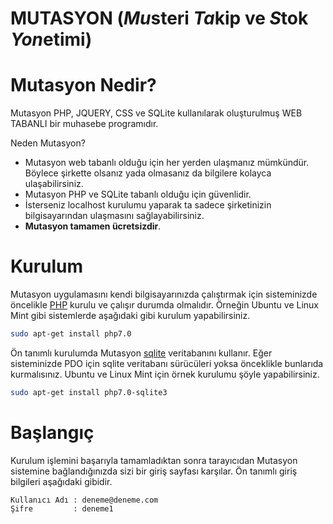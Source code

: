 MUTASYON (*Mu*steri *Ta*kip ve *S*tok *Yon*etimi)
=================================================

Mutasyon Nedir?
===============
Mutasyon PHP, JQUERY, CSS ve SQLite kullanılarak oluşturulmuş WEB TABANLI bir muhasebe programıdır. 

Neden Mutasyon?
- Mutasyon web tabanlı olduğu için her yerden ulaşmanız mümkündür. Böylece şirkette olsanız yada olmasanız da bilgilere kolayca ulaşabilirsiniz.
- Mutasyon PHP ve SQLite tabanlı olduğu için güvenlidir.
- İsterseniz localhost kurulumu yaparak ta sadece şirketinizin bilgisayarından ulaşmasını sağlayabilirsiniz.
- **Mutasyon tamamen ücretsizdir**.


Kurulum
===============
Mutasyon uygulamasını kendi bilgisayarınızda çalıştırmak için sisteminizde öncelikle [PHP](http://www.php.net) kurulu ve çalışır durumda olmalıdır. Örneğin Ubuntu ve Linux Mint gibi sistemlerde aşağıdaki gibi kurulum yapabilirsiniz.

```bash
sudo apt-get install php7.0
```
Ön tanımlı kurulumda Mutasyon [sqlite](https://sqlite.org) veritabanını kullanır. Eğer sisteminizde PDO için sqlite veritabanı sürücüleri yoksa önceklikle bunlarıda kurmalısınız. Ubuntu ve Linux Mint için örnek kurulumu şöyle yapabilirsiniz.

```bash
sudo apt-get install php7.0-sqlite3
```

Başlangıç
===============
Kurulum işlemini başarıyla tamamladıktan sonra tarayıcıdan Mutasyon sistemine bağlandığınızda sizi bir giriş sayfası karşılar. Ön tanımlı giriş bilgileri aşağıdaki gibidir.

```
Kullanıcı Adı : deneme@deneme.com
Şifre         : deneme1
```
